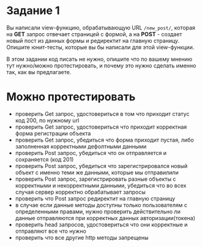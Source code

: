 # Задание 1

Вы написали view-функцию, обрабатывающую URL `/new_post/`, которая на **GET** запрос отвечает страницей с формой, а на **POST** - создает новый пост из данных формы и редиректит на главную страницу.  
Опишите юнит-тесты, которые вы бы написали для этой view-функции.  

В этом задании код писать не нужно, опишите что по вашему мнению тут нужно/можно протестировать, и почему это нужно сделать именно так, как вы предлагаете.

# Можно протестировать

- проверить Get запрос, удостовериться в том что приходит статус код 200, по нужному url
- проверить Get запрос, удостовериться что приходит корректная форма регистрации объекта
- проверить Get запрос, убедиться что форма приходит пустая, либо заполненная корректными дефолтными данными
- проверить Post запрос, убедиться что он отправляется и сохраняется (код 201)
- проверить Post запрос, убедиться что зарегистрировался новый объект с именно теми же данными, которые мы отправилили
- проверить Post запрос, зарегистрировать разные объекты с корректными и некорректными данными, убедиться что во всех случая сервер корректно обрабатывает запросы
- проверить что Post запрос редиректит на главную страницу
- в случае если данные методы доступны только пользователям с определенными правами, нужно проверить действительно ли данные отправляются при корректных данных авторизации(токена)
- проверить head запросов, удостовериться что они корректные и отправляют все что нужно
- проверить что все другие http методы запрещены
